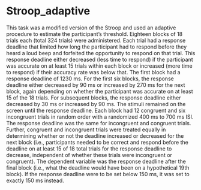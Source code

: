 # Stroop_adaptive

This task was a modified version of the Stroop and used an adaptive procedure to estimate the
participant’s threshold. Eighteen blocks of 18 trials each (total 324 trials) were administered. Each trial
had a response deadline that limited how long the participant had to respond before they heard a loud
beep and forfeited the opportunity to respond on that trial. This response deadline either decreased
(less time to respond) if the participant was accurate on at least 15 trials within each block or increased
(more time to respond) if their accuracy rate was below that. The first block had a response deadline of
1230 ms. For the first six blocks, the response deadline either decreased by 90 ms or increased by 270
ms for the next block, again depending on whether the participant was accurate on at least 15 of the 18
trials. For subsequent blocks, the response deadline either decreased by 30 ms or increased by 90 ms.
The stimuli remained on the screen until the response deadline. Each block had 12 congruent and six
incongruent trials in random order with a randomized 400 ms to 700 ms ISI. The response deadline was
the same for incongruent and congruent trials. Further, congruent and incongruent trials were treated
equally in determining whether or not the deadline increased or decreased for the next block (i.e.,
participants needed to be correct and respond before the deadline on at least 15 of 18 total trials for the
response deadline to decrease, independent of whether these trials were incongruent or congruent).
The dependent variable was the response deadline after the final block (i.e., what the deadline would
have been on a hypothetical 19th block). If the response deadline were to be set below 150 ms, it was
set to exactly 150 ms instead.
